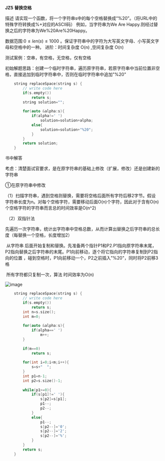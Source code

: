 **JZ5** **替换空格**

描述
请实现一个函数，将一个字符串s中的每个空格替换成“%20”。（将URL中的特殊字符转换成%+对应的ASCII码）
例如，当字符串为We Are Happy.则经过替换之后的字符串为We%20Are%20Happy。

数据范围:$0 \le len(s) \le 1000$ 。保证字符串中的字符为大写英文字母、小写英文字母和空格中的一种。
进阶：时间复杂度 O(n)  ,空间复杂度 O(n) 



测试案例：空串，有空格，无空格，仅有空格



初始解题思路：创建一个临时字符串，遍历原字符串，若原字符串中当前位置非空格，直接追加到临时字符串中，否则在临时字符串中追加"%20"

```c++
    string replaceSpace(string s) {
        // write code here
        if(s.empty())
            return s;
        string solution="";
        
        for(auto &alpha:s){
            if(alpha!=' ')
                solution=solution+alpha;
            else{
                solution=solution+"%20";
            }
        }
        return solution;
    }
```

书中解答

考虑：清楚面试官要求，是在原字符串的基础上修改（扩展，修改）还是创建新的字符串

①在原字符串中修改

​	（1）扫描字符串，遇到空格则替换，需要将空格后面所有字符后移2字节。假设字符串长度为n。对每个空格字符，需要移动后面O(n)个字符，因此对于含有O(n)个空格字符的字符串而言总的时间效率是O(n^2)

​	（2）双指针法

​	先遍历一次字符串，统计出字符串中空格总数，从而计算出替换之后字符串的总长度（每替换一个空格，长度增加2）

​	从字符串 后面开始复制和替换。先准备两个指针P1和P2.P1指向原字符串末尾，P2指向替换之后字符串的末尾。P1向前移动，逐个将它指向的字符串复制到P2指向的位置 ，碰到空格时，P1向前移动一个，P2之前插入"%20"，同时将P2前移3格

​	所有字符都只复制一次，算法 时间效率为O(n)

![image](https://user-images.githubusercontent.com/47242566/154785231-9d5d8c06-402f-425f-b392-3a44edda704e.png)




```c++
    string replaceSpace(string s) {
        // write code here
        if(s.empty())
            return s;
        int n=s.size();
        int m=0;
        
        for(auto &alpha:s){
            if(alpha==' ')
                m++;
        }
        
        if(m==0)
            return s;
        
        for(int i=0;i<m;i++){
            s=s+"  ";
        }
        int p1=n-1;
        int p2=s.size()-1;
        
        while(p1>=0){
            if(s[p1]!=' '){
                s[p2]=s[p1];
                p1--;
                p2--;
            }
            else{
                p1--;
                s[p2--]='0';
                s[p2--]='2';
                s[p2--]='%';
            }
        }
        return s;
    }
```

